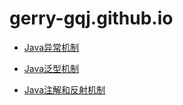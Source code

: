 # gerry-gqj.github.io


* [Java异常机制](./docs/Exception.md)

* [Java泛型机制](./docs/Generic.md)

* [Java注解和反射机制](./docs/Annotation.md)
